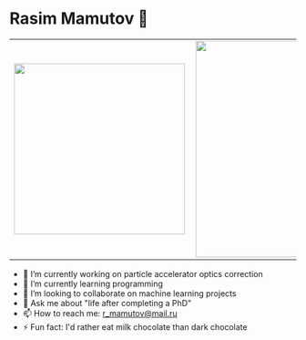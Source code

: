 # Rasim Mamutov 👋

<center>
  <table>
    <tr>
        <td><img width="300px" align="left" src="https://github-readme-stats.vercel.app/api/top-langs/?username=Rasimilian&layout=compact&theme=highcontrast" /></td>
        <td><img align="center" src="https://github-readme-stats.vercel.app/api?username=Rasimilian&show_icons=true&theme=highcontrast" width="380" /></td>
        <td><img align="right" src="https://github-readme-stats.vercel.app/api/wakatime?username=Mamutov&theme=highcontrast&custom_title=Time+Spent&card_height=620" width="380"></td>
    </tr>
  </table>
</center>

- 🔭 I’m currently working on particle accelerator optics correction
- 🌱 I’m currently learning programming
- 👯 I’m looking to collaborate on machine learning projects
- 💬 Ask me about "life after completing a PhD"
- 📫 How to reach me: r_mamutov@mail.ru
- ⚡ Fun fact: I'd rather eat milk chocolate than dark chocolate
